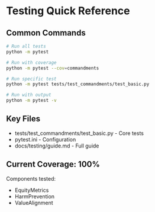 # Testing Quick Reference

## Common Commands

```bash
# Run all tests
python -m pytest

# Run with coverage
python -m pytest --cov=commandments

# Run specific test
python -m pytest tests/test_commandments/test_basic.py

# Run with output
python -m pytest -v
```

## Key Files

- tests/test_commandments/test_basic.py - Core tests
- pytest.ini - Configuration
- docs/testing/guide.md - Full guide

## Current Coverage: 100%

Components tested:
- EquityMetrics
- HarmPrevention
- ValueAlignment
